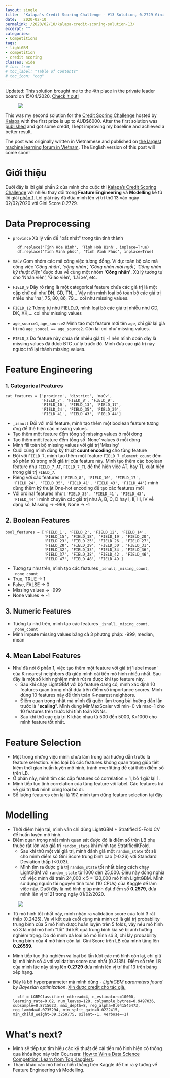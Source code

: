 ```yaml
---
layout: single
title:  "Kalapa's Credit Scoring Challenge - #13 Solution, 0.2729 Gini Score - [#4/847 FINALIST]"
date:   2020-02-10
permalink: /2020/02/10/kalapa-credit-scoring-solution-13/
excerpt: ""
categories: 
- Competitions
tags:
- lightGBM
- competition
- credit scoring
classes: wide
# toc: true
# toc_label: "Table of Contents"
# toc_icon: "cog"
---
```



<div class="notice--primary">

Updated: This solution brought me to the 4th place in the private leader board on 15/04/2020. <a href="https://www.aivivn.com/contests/10">Check it out!</a>

</div>

<figure>
	<img src="https://github.com/datasciblog/datasciblog.github.io/blob/master/_posts/images/2020-02-10-kalapa-credit-scoring-solution-13/0.png?raw=true">
</figure>

<div class="notice--info">

This was my second solution for the <a href="https://challenge.kalapa.vn/">Credit Scoring Challenge</a> hosted by <a href="https://kalapa.vn/en/home-en/">Kalapa</a> with the first prize is up to AUD$6000. After the first solution was <a href="https://datasciblog.github.io/2020/01/21/kalapa-credit-scoring-solution-17/">published</a> and got some credit, I kept improving my baseline and achieved a better result. 

The post was originally written in Vietnamese and published on <a href="https://forum.machinelearningcoban.com/t/kalapa-s-credit-scoring-challenge-13-solution-02-02-0-2729-gini-score/7139"> the largest machine learning forum in Vietnam</a>. The English version of this post will come soon!

</div>

# Giới thiệu

Dưới đây là lời giải phần 2 của mình cho cuộc thi [Kalapa’s Credit Scoring Challenge](https://challenge.kalapa.vn/) với nhiều thay đổi trong **Feature Engineering** và **Modelling** kể từ lời giải [phần 1](https://forum.machinelearningcoban.com/t/kalapas-credit-scoring-challenge-17-solution-21-01-0-22737-gini-score/7071). Lời giải này đã đưa mình lên vị trí thứ 13 vào ngày 02/02/2020 với Gini Score 0.2729.

# Data Preprocessing

- `province` Xử lý vấn đề "bất nhất" trong tên tỉnh thành

        df.replace('Tỉnh Hòa Bình', 'Tỉnh Hoà Bình', inplace=True)
        df.replace('Tỉnh Vĩnh phúc', 'Tỉnh Vĩnh Phúc', inplace=True)

- `maCv` Gom nhóm các mã công việc tương đồng. Ví dụ: toàn bộ các mã công việc *'Công nhân', 'công nhân', 'Công nhân mài ngồi', 'Công nhân kỹ thuật điện'* được đưa về cùng một nhóm **'Công nhân'**. Xử lý tương tự cho 'Nhân viên', 'Giáo viên', 'Lái xe', etc.
- `FIELD_9` Đây rõ ràng là một categorical feature chứa các giá trị là một cặp chữ cái như DN, GD, TN,... Vậy nên mình loại bỏ toàn bộ các giá trị nhiễu như 'na', 75, 80, 86, 79,... coi như missing values.
- `FIELD_12` Tương tự như FIELD_9, mình loại bỏ các giá trị nhiễu như GD, DK, XK,... coi như missing values
- `age_source1`, `age_source2` Mình tạo một feature mới tên `age`, chỉ giữ lại giá trị mà `age_souce1 == age_source2`. Còn lại coi như missing values.
- `FIELD_3` Do feature này chứa rất nhiều giá trị -1 nên mình đoán đây là missing values đã được BTC xử lý trước đó. Mình đưa các giá trị này ngược trở lại thành missing values.

# Feature Engineering

### 1. Categorical Features

    cat_features = ['province', 'district', 'maCv',
                    'FIELD_7', 'FIELD_8', 'FIELD_9',
                    'FIELD_10', 'FIELD_13', 'FIELD_17', 
                    'FIELD_24', 'FIELD_35', 'FIELD_39', 
                    'FIELD_41', 'FIELD_43', 'FIELD_44']

- `_isnull` Đối với mỗi feature, mình tạo thêm một boolean feature tương ứng để thể hiện các missing values.
- Tạo thêm một feature đếm tổng số missing values ở mỗi dòng
- Tạo thêm một feature đếm tổng số 'None' values ở mỗi dòng
- Mình fill toàn bộ missing values với giá trị 'Missing'
- Cuối cùng mình dùng kỹ thuật **count encoding** cho từng feature
- Đối với `FIELD_7`, mình tạo thêm một feature `FIELD_7_element_count` đếm số phần tử trong mỗi giá trị của feature này. Mình tạo thêm các boolean feature như `FIELD_7_AT`,  `FIELD_7_TL` để thể hiện việc AT, hay TL xuất hiện trong giá trị `FIELD_7`.
- Riêng với các features `['FIELD_8', 'FIELD_10', 'FIELD_17', 'FIELD_24', 'FIELD_35', 'FIELD_41', 'FIELD_43', 'FIELD_44']` mình dùng thêm kỹ thuật One-hot encoding để tạo các features mới
- Với ordinal features như `['FIELD_35', 'FIELD_41', 'FIELD_43', 'FIELD_44']` mình chuyển các giá trị như A, B, C, D hay I, II, III, IV về dạng số, Missing → -999, None → -1

## 2. Boolean Features

    bool_features = ['FIELD_1', 'FIELD_2', 'FIELD_12', 'FIELD_14', 
                     'FIELD_15', 'FIELD_18', 'FIELD_19', 'FIELD_20', 
                     'FIELD_23', 'FIELD_25', 'FIELD_26', 'FIELD_27', 
                     'FIELD_28', 'FIELD_29', 'FIELD_30', 'FIELD_31', 
                     'FIELD_32', 'FIELD_33', 'FIELD_34', 'FIELD_36', 
                     'FIELD_37', 'FIELD_38', 'FIELD_42', 'FIELD_46', 
                     'FIELD_47', 'FIELD_48', 'FIELD_49']

- Tương tự như trên, mình tạo các features `_isnull`, `_mising_count`, `_none_count`
- True, TRUE → 1
- False, FALSE → 0
- Missing values → -999
- None values → -1

## 3. Numeric Features

- Tương tự như trên, mình tạo các features `_isnull`, `_mising_count`, `_none_count`
- Mình impute missing values bằng cả 3 phương pháp: -999, median, mean

## 4. Mean Label Features

- Như đã nói ở phần 1, việc tạo thêm một feature với giá trị 'label mean' của K-nearest neighbors đã giúp mình cải tiến mô hình nhiều nhất. Sau đây là một số kinh nghiệm mình rút ra được khi tạo feature này.
    - Sau khi chạy LightGBM với bộ feature đang có, mình xác định 10 features quan trọng nhất dựa trên điểm số importance scores. Mình dùng 10 features này để tính toán K-nearest neighbors.
    - Điểm quan trọng nhất mà mình đã quên làm trong bài hướng dẫn lần trước là "**scaling**". Mình dùng MinMaxScaler với min=0 và max=1 cho 10 features trên trước khi tính toán KNNs.
    - Sau khi thử các giá trị K khác nhau từ 500 đến 5000, K=1000 cho mình feature tốt nhất.

# Feature Selection

- Một trong những việc mình chưa làm trong bài hướng dẫn trước là feature selection. Việc loại bỏ các features không quan trọng giúp tiết kiệm thời gian huấn luyện mô hình, tránh overfitting để cải thiện điểm số trên LB.
- Ở phần này, mình tìm các cặp features có correlation = 1, bỏ 1 giữ lại 1.
- Mình tiếp tục tính correlation của từng feature với label. Các features trả về giá trị `NaN` mình cũng loại bỏ đi.
- Số lượng features còn lại là 197, mình tạm dừng feature selection tại đây

# Modelling

- Thời điểm hiện tại, mình vẫn chỉ dùng LightGBM + Stratified 5-Fold CV để huấn luyện mô hình.
- Điểm quan trọng nhất mình quan sát được đó là điểm số trên LB phụ thuộc rất lớn vào giá trị `random_state` khi mình tạo StratifiedKFold.
    - Sau khi thử một vài giá trị, mình đánh giá một `random_state` tốt sẽ cho mình điểm số Gini Score trung bình cao (>0.26) với Standard Deviation thấp (<0.03).
    - Mình tìm ra được giá trị `random_state` tốt nhất bằng cách chạy LightGBM với `random_state` từ 1000 đến 25,000. Điều này đồng nghĩa với việc mình đã train 24,000 x 5 = 120,000 mô hình LightGBM. Mình sử dụng nguồn tài nguyên tính toán (10 CPUs) của Kaggle để làm việc này. Dưới đây là mô hình giúp mình đạt điểm số **0.2579**, đưa mình lên vị trí 21 trong ngày 01/02/2020.

<figure>
	<img src="https://github.com/datasciblog/datasciblog.github.io/blob/master/_posts/images/2020-02-10-kalapa-credit-scoring-solution-13/1.png?raw=true">
</figure>

- Từ mô hình tốt nhất này, mình nhận ra validation score của fold 3 rất thấp (0.2425). Và vì kết quả cuối cùng mà mình có là giá trị probability trung bình của 5 mô hình được huấn luyện trên 5 folds, vậy nếu mô hình số 3 là một mô hình "tồi" thì kết quả trung bình kia sẽ bị ảnh hưởng nghiêm trọng. Do đó mình đã loại bỏ mô hình số 3, chỉ lấy probability trung bình của 4 mô hình còn lại. Gini Score trên LB của mình tăng lên **0.26559**.
- Mình tiếp tục thử nghiệm và loại bỏ lần lượt các mô hình còn lại, chỉ giữ lại mô hình số 4 với validation score cao nhất (0.3135). Điểm số trên LB của mình lúc này tăng lên **0.2729** đưa mình lên vị trí thứ 13 trên bảng xếp hạng.
- Đây là bộ hyperparameter mà mình dùng - *LightGBM parameters found by Bayesian optimization*. <a href="https://www.kaggle.com/tilii7/olivier-lightgbm-parameters-by-bayesian-opt/code">Xin được credit cho tác giả.</a>

        clf = LGBMClassifier( nthread=4, n_estimators=10000, learning_rate=0.02, num_leaves=128, colsample_bytree=0.9497036, subsample=0.8715623, max_depth=8, reg_alpha=0.041545473, reg_lambda=0.0735294, min_split_gain=0.0222415, min_child_weight=39.3259775, silent=-1, verbose=-1)


# What's next?

- Mình sẽ tiếp tục tìm hiểu các kỹ thuật để cải tiến mô hình hiện có thông qua khóa học này trên Coursera: [How to Win a Data Science Competition: Learn from Top Kagglers](https://www.coursera.org/learn/competitive-data-science).
- Tham khảo các mô hình chiến thắng trên Kaggle để tìm ra ý tưởng về Feature Engineering và Modelling.